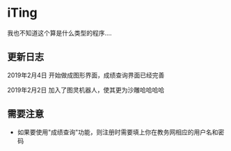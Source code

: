 # iTing

我也不知道这个算是什么类型的程序....





## 更新日志

2019年2月4日       开始做成图形界面，成绩查询界面已经完善

2019年2月2日	加入了图灵机器人，使其更为沙雕哈哈哈哈

## 需要注意

- 如果要使用"成绩查询"功能，则注册时需要填上你在教务网相应的用户名和密码
